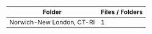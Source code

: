 | Folder                    |   Files / Folders |
|---------------------------|-------------------|
| Norwich-New London, CT-RI |                 1 |